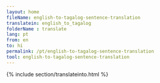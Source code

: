 ```yaml
---
layout: home
fileName: english-to-tagalog-sentence-translation
translatein: english_to_tagalog
folderName : translate
lang: pt
from: en
to: hi
permalink: /pt/english-to-tagalog-sentence-translation
tool: english-to-tagalog-sentence-translation
---
```

{% include section/translateinto.html %}